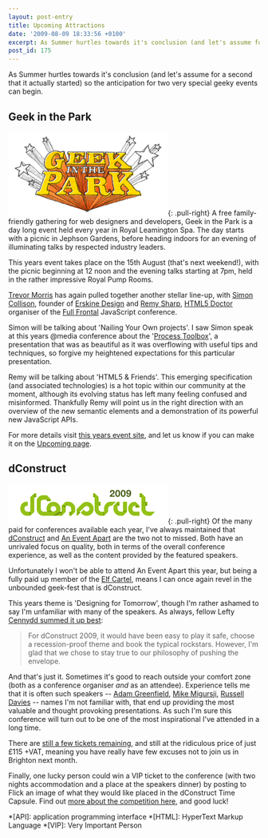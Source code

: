 ```yaml
---
layout: post-entry
title: Upcoming Attractions
date: '2009-08-09 18:33:56 +0100'
excerpt: As Summer hurtles towards it's conclusion (and let's assume for a second that it actually started) so the anticipation for two very special geeky events can begin.
post_id: 175
---
```

As Summer hurtles towards it's conclusion (and let's assume for a second that it actually started) so the anticipation for two very special geeky events can begin.

## Geek in the Park
![Geek in the Park](/assets/images/2009/08/geekinthepark.png){: .pull-right} A free family-friendly gathering for web designers and developers, Geek in the Park is a day long event held every year in Royal Leamington Spa. The day starts with a picnic in Jephson Gardens, before heading indoors for an evening of illuminating talks by respected industry leaders.

This years event takes place on the 15th August (that's next weekend!), with the picnic beginning at 12 noon and the evening talks starting at 7pm, held in the rather impressive Royal Pump Rooms.

[Trevor Morris][1] has again pulled together another stellar line-up, with [Simon Collison][2], founder of [Erskine Design][3] and [Remy Sharp][4], [HTML5 Doctor][5] organiser of the [Full Frontal][6] JavaScript conference.

Simon will be talking about 'Nailing Your Own projects'. I saw Simon speak at this years @media conference about the '[Process Toolbox][7]', a presentation that was as beautiful as it was overflowing with useful tips and techniques, so forgive my heightened expectations for this particular presentation.

Remy will be talking about 'HTML5 & Friends'. This emerging specification (and associated technologies) is a hot topic within our community at the moment, although its evolving status has left many feeling confused and misinformed. Thankfully Remy will point us in the right direction with an overview of the new semantic elements and a demonstration of its powerful new JavaScript APIs.

For more details visit [this years event site][8], and let us know if you can make it on the [Upcoming page][9].

## dConstruct
![dConstruct 2009](/assets/images/2009/08/dconstruct.png){: .pull-right} Of the many paid for conferences available each year, I've always maintained that [dConstruct][10] and [An Event Apart][11] are the two not to missed. Both have an unrivaled focus on quality, both in terms of the overall conference experience, as well as the content provided by the featured speakers.

Unfortunately I won't be able to attend An Event Apart this year, but being a fully paid up member of the [Elf Cartel][12], means I can once again revel in the unbounded geek-fest that is dConstruct.

This years theme is 'Designing for Tomorrow', though I'm rather ashamed to say I'm unfamiliar with many of the speakers. As always, fellow Lefty [Cennydd summed it up best][13]:

> For dConstruct 2009, it would have been easy to play it safe, choose a recession-proof theme and book the typical rockstars. However, I'm glad that we chose to stay true to our philosophy of pushing the envelope.

And that's just it. Sometimes it's good to reach outside your comfort zone (both as a conference organiser *and* as an attendee). Experience tells me that it is often such speakers -- [Adam Greenfield][14], [Mike Migursji][15], [Russell Davies][16] -- names I'm not familiar with, that end up providing the most valuable and thought provoking presentations. As such I'm sure this conference will turn out to be one of the most inspirational I've attended in a long time.

There are [still a few tickets remaining][17], and still at the ridiculous price of just £115 +VAT, meaning you have really have few excuses not to join us in Brighton next month.

Finally, one lucky person could win a VIP ticket to the conference (with two nights accommodation and a place at the speakers dinner) by posting to Flick an image of what they would like placed in the dConstruct Time Capsule. Find out [more about the competition here][18], and good luck!

[1]: http://trovster.com/
[2]: http://www.colly.com/
[3]: http://erskinedesign.com/
[4]: http://remysharp.com/
[5]: http://html5doctor.com/
[6]: http://2009.full-frontal.org/
[7]: http://www.colly.com/comments/media2009_the_process_toolbox/
[8]: http://2009.geekinthepark.co.uk/
[9]: http://upcoming.yahoo.com/event/2921781/
[10]: http://2009.dconstruct.org/
[11]: http://aneventapart.com/
[12]: http://clearleft.com/
[13]: http://www.cennydd.co.uk/2009/dconstruct-2009---designing-for-tomorrow/
[14]: http://2009.dconstruct.org/schedule/adamgreenfield/
[15]: http://2009.dconstruct.org/schedule/mikemigurski/
[16]: http://2009.dconstruct.org/schedule/russelldavies/
[17]: http://dconstruct09.eventbrite.com/
[18]: http://2009.dconstruct.org/capsule/

*[API]: application programming interface
*[HTML]: HyperText Markup Language
*[VIP]: Very Important Person